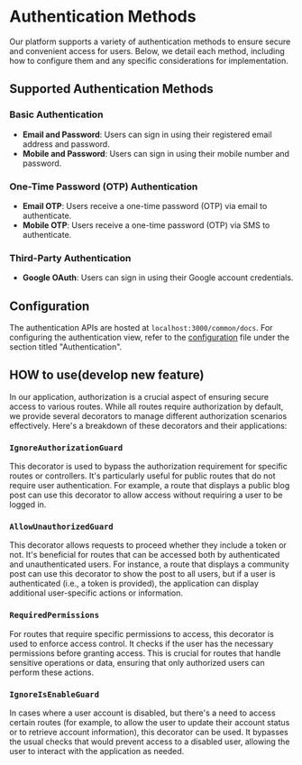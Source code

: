 # Authentication Methods

Our platform supports a variety of authentication methods to ensure secure and convenient access for users. Below, we detail each method, including how to configure them and any specific considerations for implementation.

## Supported Authentication Methods

### Basic Authentication

- **Email and Password**: Users can sign in using their registered email address and password.
- **Mobile and Password**: Users can sign in using their mobile number and password.

### One-Time Password (OTP) Authentication

- **Email OTP**: Users receive a one-time password (OTP) via email to authenticate.
- **Mobile OTP**: Users receive a one-time password (OTP) via SMS to authenticate.

### Third-Party Authentication

- **Google OAuth**: Users can sign in using their Google account credentials.

## Configuration

The authentication APIs are hosted at `localhost:3000/common/docs`. For configuring the authentication view, refer to the [configuration](configuration.md#authentication) file under the section titled "Authentication".

## HOW to use(develop new feature)

In our application, authorization is a crucial aspect of ensuring secure access to various routes. While all routes require authorization by default, we provide several decorators to manage different authorization scenarios effectively. Here's a breakdown of these decorators and their applications:

### `IgnoreAuthorizationGuard`

This decorator is used to bypass the authorization requirement for specific routes or controllers. It's particularly useful for public routes that do not require user authentication. For example, a route that displays a public blog post can use this decorator to allow access without requiring a user to be logged in.

### `AllowUnauthorizedGuard`

This decorator allows requests to proceed whether they include a token or not. It's beneficial for routes that can be accessed both by authenticated and unauthenticated users. For instance, a route that displays a community post can use this decorator to show the post to all users, but if a user is authenticated (i.e., a token is provided), the application can display additional user-specific actions or information.

### `RequiredPermissions`

For routes that require specific permissions to access, this decorator is used to enforce access control. It checks if the user has the necessary permissions before granting access. This is crucial for routes that handle sensitive operations or data, ensuring that only authorized users can perform these actions.

### `IgnoreIsEnableGuard`

In cases where a user account is disabled, but there's a need to access certain routes (for example, to allow the user to update their account status or to retrieve account information), this decorator can be used. It bypasses the usual checks that would prevent access to a disabled user, allowing the user to interact with the application as needed.
